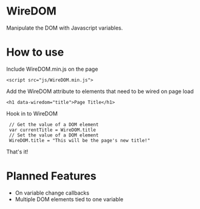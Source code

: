 WireDOM
=======

Manipulate the DOM with Javascript variables.

How to use
==========

Include WireDOM.min.js on the page

`<script src="js/WireDOM.min.js">`

Add the WireDOM attribute to elements that need to be wired on page load

`<h1 data-wiredom="title">Page Title</h1>`

Hook in to WireDOM

     // Get the value of a DOM element
     var currentTitle = WireDOM.title
     // Set the value of a DOM element
     WireDOM.title = "This will be the page's new title!"

That's it!

Planned Features
================

- On variable change callbacks
- Multiple DOM elements tied to one variable
